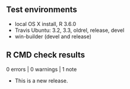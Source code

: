 
## Test environments
* local OS X install, R 3.6.0
* Travis Ubuntu: 3.2, 3.3, oldrel, release, devel
* win-builder (devel and release)

## R CMD check results

0 errors | 0 warnings | 1 note

* This is a new release.
